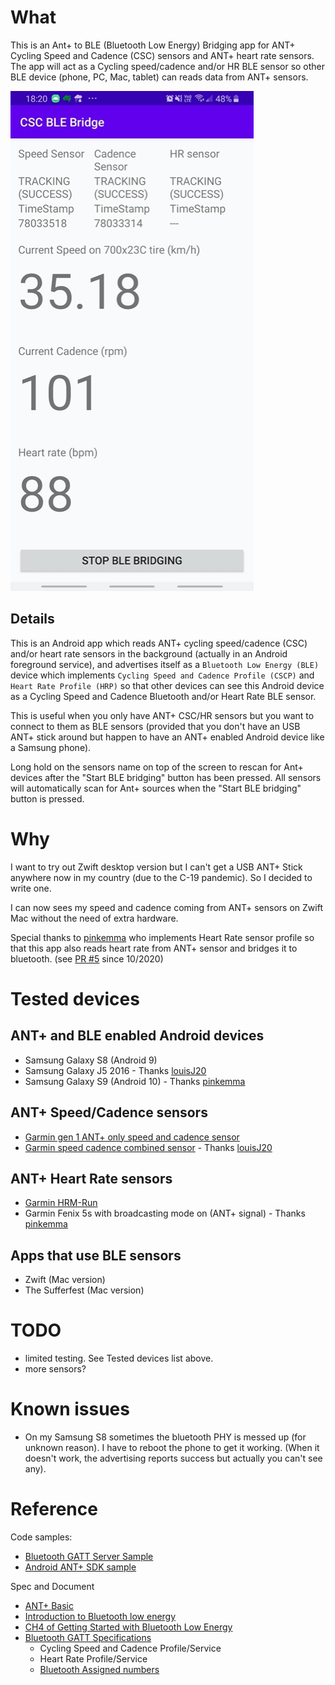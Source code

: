 
# What

This is an Ant+ to BLE (Bluetooth Low Energy) Bridging app for ANT+ Cycling Speed and Cadence (CSC) sensors and ANT+ heart rate sensors.
The app will act as a Cycling speed/cadence and/or HR BLE sensor so other BLE device (phone, PC, Mac, tablet) can reads data from ANT+ sensors.

![Screenshot](screenshots/screenshot_2.jpg)


## Details

This is an Android app which reads ANT+ cycling speed/cadence (CSC) and/or heart rate sensors in the background (actually in an Android foreground service), and advertises itself as a `Bluetooth Low Energy (BLE)` device which implements `Cycling Speed and Cadence Profile (CSCP)` and `Heart Rate Profile (HRP)` so that other devices can see this Android device as a Cycling Speed and Cadence Bluetooth and/or Heart Rate BLE sensor.

This is useful when you only have ANT+ CSC/HR sensors but you want to connect to them as BLE sensors (provided that you don't have an USB ANT+ stick around but happen to have an ANT+ enabled Android device like a Samsung phone).

Long hold on the sensors name on top of the screen to rescan for Ant+ devices after the "Start BLE bridging" button has been pressed. All sensors will automatically scan for Ant+ sources when the "Start BLE bridging" button is pressed.

# Why

I want to try out Zwift desktop version but I can't get a USB ANT+ Stick anywhere now in my country (due to the C-19 pandemic). So I decided to write one.

I can now sees my speed and cadence coming from ANT+ sensors on Zwift Mac without the need of extra hardware.

Special thanks to [pinkemma](https://github.com/pinkemma) who implements Heart Rate sensor profile so that this app also reads heart rate from ANT+ sensor and bridges it to bluetooth. (see [PR #5](https://github.com/starryalley/CSC_BLE_Bridge/pull/5) since 10/2020)

# Tested devices

## ANT+ and BLE enabled Android devices
- Samsung Galaxy S8 (Android 9)
- Samsung Galaxy J5 2016 - Thanks [louisJ20](https://github.com/louisJ20)
- Samsung Galaxy S9 (Android 10) - Thanks [pinkemma](https://github.com/pinkemma)

## ANT+ Speed/Cadence sensors
- [Garmin gen 1 ANT+ only speed and cadence sensor](https://buy.garmin.com/en-MW/ssa/p/146897)
- [Garmin speed cadence combined sensor](https://www.thisisant.com/directory/gsc-10-speed-cadence-bike-sensor) - Thanks [louisJ20](https://github.com/louisJ20)

## ANT+ Heart Rate sensors
- [Garmin HRM-Run](https://buy.garmin.com/en-AU/AU/p/530376)
- Garmin Fenix 5s with broadcasting mode on (ANT+ signal) - Thanks [pinkemma](https://github.com/pinkemma)

## Apps that use BLE sensors
- Zwift (Mac version)
- The Sufferfest (Mac version)


# TODO
- limited testing. See Tested devices list above.
- more sensors?

# Known issues

- On my Samsung S8 sometimes the bluetooth PHY is messed up (for unknown reason). I have to reboot the phone to get it working. (When it doesn't work, the advertising reports success but actually you can't see any).

# Reference

Code samples:
- [Bluetooth GATT Server Sample](https://github.com/androidthings/sample-bluetooth-le-gattserver)
- [Android ANT+ SDK sample](https://www.thisisant.com/resources/android-ant-sdk/)

Spec and Document
- [ANT+ Basic](https://www.thisisant.com/developer/ant/ant-basics)
- [Introduction to Bluetooth low energy](https://learn.adafruit.com/introduction-to-bluetooth-low-energy/gatt)
- [CH4 of Getting Started with Bluetooth Low Energy](https://www.oreilly.com/library/view/getting-started-with/9781491900550/ch04.html)
- [Bluetooth GATT Specifications](https://www.bluetooth.com/specifications/gatt)
  - Cycling Speed and Cadence Profile/Service
  - Heart Rate Profile/Service
  - [Bluetooth Assigned numbers](https://www.bluetooth.com/specifications/assigned-numbers/service-discovery/)
